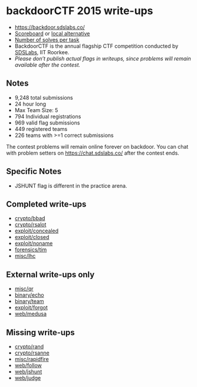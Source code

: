 # backdoorCTF 2015 write-ups

* <https://backdoor.sdslabs.co/>
* [Scoreboard](https://backdoor.sdslabs.co/competitions/backdoorctf15/leaderboard) or [local alternative](TODOLOCAL)
* [Number of solves per task](solves.txt)
* BackdoorCTF is the annual flagship CTF competition conducted by [SDSLabs](https://sdslabs.co), IIT Roorkee.
* *Please don’t publish actual flags in writeups, since problems will remain available after the contest.*

## Notes

- 9,248 total submissions
- 24 hour long
- Max Team Size: 5
- 794 Individual registrations
- 969 valid flag submissions
- 449 registered teams
- 226 teams with >=1 correct submissions

The contest problems will remain online forever on backdoor. You can chat with problem setters on <https://chat.sdslabs.co/> after the contest ends.

## Specific Notes

- JSHUNT flag is different in the practice arena.

## Completed write-ups

* [crypto/bbad](crypto/bbad)
* [crypto/rsalot](crypto/rsalot)
* [exploit/concealed](exploit/concealed)
* [exploit/closed](exploit/closed)
* [exploit/noname](exploit/noname)
* [forensics/tim](forensics/tim)
* [misc/lhc](misc/lhc)

## External write-ups only

* [misc/qr](misc/qr)
* [binary/echo](binary/echo)
* [binary/team](binary/team)
* [exploit/forgot](exploit/forgot)
* [web/medusa](web/medusa)

## Missing write-ups

* [crypto/rand](crypto/rand)
* [crypto/rsanne](crypto/rsanne)
* [misc/rapidfire](misc/rapidfire)
* [web/follow](web/follow)
* [web/jshunt](web/jshunt)
* [web/judge](web/judge)
